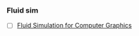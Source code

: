 ### Fluid sim
- [ ] [Fluid Simulation for Computer Graphics](https://www.youtube.com/watch?v=alhpH6ECFvQ)